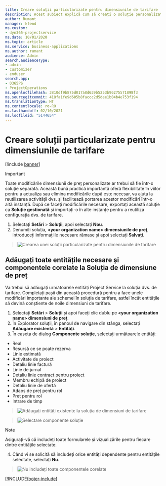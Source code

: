 ```yaml
---
title: Creare soluții particularizate pentru dimensiunile de tarifare
description: Acest subiect explică cum să creați o soluție personalizată atunci când creați dimensiuni de tarifare personalizate.
author: Rumant
manager: kfend
ms.custom:
- dyn365-projectservice
ms.date: 10/01/2020
ms.topic: article
ms.service: business-applications
ms.author: rumant
audience: Admin
search.audienceType:
- admin
- customizer
- enduser
search.app:
- D365PS
- ProjectOperations
ms.openlocfilehash: 3810df9b875d017a8d639b5253b96275571898f3
ms.sourcegitcommit: 418fa1fe9d605b8faccc2d5dee1b04b4e753f194
ms.translationtype: HT
ms.contentlocale: ro-RO
ms.lasthandoff: 02/10/2021
ms.locfileid: "5144654"
---
```

# <a name="create-custom-solutions-for-pricing-dimensions"></a>Creare soluții particularizate pentru dimensiunile de tarifare

[!include [banner](../includes/psa-now-project-operations.md)]

> [!IMPORTANT]
> Toate modificările dimensiunii de preț personalizate ar trebui să fie într-o soluție separată. Această bună practică importantă oferă flexibilitate în viitor pentru a actualiza sau elimina modificările după este necesar, va ajuta la reutilizarea activității dvs. și facilitează portarea acestor modificări într-o altă instanță. După ce faceți modificările necesare, exportați această soluție ca **Soluție gestionată** și importați-o în alte instanțe pentru a reutiliza configurația dvs. de tarifare.

1. Selectați **Setări** > **Soluții**, apoi selectați **Nou**. 
2. Denumiți soluția, **\<your organization name> dimensiunile de preț**, introduceți informațiile necesare rămase și apoi selectați **Salvați**.

> ![Crearea unei soluții particularizate pentru dimensiunile de tarifare](media/Creation-of-custom-pricing-dimension-solution.PNG)
  
## <a name="add-all-required-entities-and-related-components-to-the-pricing-dimension-solution"></a>Adăugați toate entitățile necesare și componentele corelate la Soluția de dimensiune de preț
Va trebui să adăugați următoarele entități Project Service la soluția dvs. de tarifare. Completați pașii din această procedură pentru a face unele modificări importante ale schemei în soluția de tarifare, astfel încât entitățile să devină conștiente de noile dimensiuni de tarifare.

1. Selectați **Setări** > **Soluții** și apoi faceți clic dublu pe **\<your organization name> dimensiuni de preț**. 
2. În Explorator soluții, în panoul de navigare din stânga, selectați **Adăugare existentă** > **Entități**.
3. În caseta de dialog **Componente soluție**, selectați următoarele entități:

- Real
- Resursă ce se poate rezerva
- Linie estimată
- Activitate de proiect
- Detaliu linie factură
- Linie de jurnal
- Detaliu linie contract pentru proiect
- Membru echipă de proiect
- Detaliu linie de ofertă
- Adaos de preț pentru rol
- Preț pentru rol 
- Intrare de timp 

> ![Adăugați entități existente la soluția de dimensiuni de tarifare](media/Existing-entities-to-PD-solution.png)

> ![Selectare componente soluție](media/Dimension-Components.png)

> [!NOTE]
> Asigurați-vă că includeți toate formularele și vizualizările pentru fiecare dintre entitățile selectate.

4. Când vi se solicită să includeți orice entități dependente pentru entitățile selectate, selectați **Nu**.

> ![Nu includeți toate componentele corelate](media/Do-not-include-required.png)




[!INCLUDE[footer-include](../includes/footer-banner.md)]